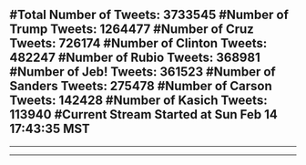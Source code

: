 #Total Number of Tweets: 3733545 
#Number of Trump Tweets: 1264477
#Number of Cruz Tweets: 726174
#Number of Clinton Tweets: 482247
#Number of Rubio Tweets: 368981
#Number of Jeb! Tweets: 361523
#Number of Sanders Tweets: 275478
#Number of Carson Tweets: 142428
#Number of Kasich Tweets: 113940
#Current Stream Started at Sun Feb 14 17:43:35 MST
---
---
---
